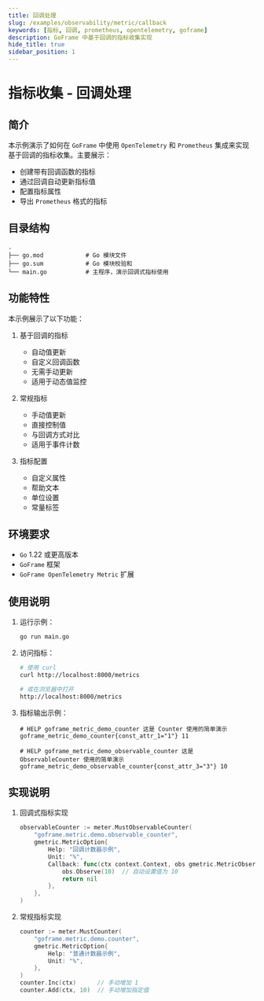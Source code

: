 ```yaml
---
title: 回调处理
slug: /examples/observability/metric/callback
keywords: [指标, 回调, prometheus, opentelemetry, goframe]
description: GoFrame 中基于回调的指标收集实现
hide_title: true
sidebar_position: 1
---
```


# 指标收集 - 回调处理

## 简介

本示例演示了如何在 `GoFrame` 中使用 `OpenTelemetry` 和 `Prometheus` 集成来实现基于回调的指标收集。主要展示：
- 创建带有回调函数的指标
- 通过回调自动更新指标值
- 配置指标属性
- 导出 `Prometheus` 格式的指标

## 目录结构

```text
.
├── go.mod            # Go 模块文件
├── go.sum            # Go 模块校验和
└── main.go           # 主程序，演示回调式指标使用
```

## 功能特性

本示例展示了以下功能：

1. 基于回调的指标
   - 自动值更新
   - 自定义回调函数
   - 无需手动更新
   - 适用于动态值监控

2. 常规指标
   - 手动值更新
   - 直接控制值
   - 与回调方式对比
   - 适用于事件计数

3. 指标配置
   - 自定义属性
   - 帮助文本
   - 单位设置
   - 常量标签

## 环境要求

- `Go` 1.22 或更高版本
- `GoFrame` 框架
- `GoFrame OpenTelemetry Metric` 扩展

## 使用说明

1. 运行示例：
   ```bash
   go run main.go
   ```

2. 访问指标：
   ```bash
   # 使用 curl
   curl http://localhost:8000/metrics
   
   # 或在浏览器中打开
   http://localhost:8000/metrics
   ```

3. 指标输出示例：
   ```text
   # HELP goframe_metric_demo_counter 这是 Counter 使用的简单演示
   goframe_metric_demo_counter{const_attr_1="1"} 11
   
   # HELP goframe_metric_demo_observable_counter 这是 ObservableCounter 使用的简单演示
   goframe_metric_demo_observable_counter{const_attr_3="3"} 10
   ```

## 实现说明

1. 回调式指标实现
   ```go
   observableCounter := meter.MustObservableCounter(
       "goframe.metric.demo.observable_counter",
       gmetric.MetricOption{
           Help: "回调计数器示例",
           Unit: "%",
           Callback: func(ctx context.Context, obs gmetric.MetricObserver) error {
               obs.Observe(10)  // 自动设置值为 10
               return nil
           },
       },
   )
   ```

2. 常规指标实现
   ```go
   counter := meter.MustCounter(
       "goframe.metric.demo.counter",
       gmetric.MetricOption{
           Help: "普通计数器示例",
           Unit: "%",
       },
   )
   counter.Inc(ctx)      // 手动增加 1
   counter.Add(ctx, 10)  // 手动增加指定值
   ```
